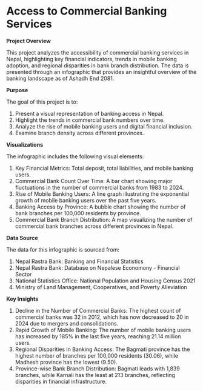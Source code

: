 # **Access to Commercial Banking Services**

**Project Overview**

This project analyzes the accessibility of commercial banking services in Nepal, highlighting key financial indicators, trends in mobile banking adoption, and regional disparities in bank branch distribution. The data is presented through an infographic that provides an insightful overview of the banking landscape as of Ashadh End 2081.

**Purpose**

The goal of this project is to:

1. Present a visual representation of banking access in Nepal.
2. Highlight the trends in commercial bank numbers over time.
3. Analyze the rise of mobile banking users and digital financial inclusion.
4. Examine branch density across different provinces.

**Visualizations**

The infographic includes the following visual elements:

1. Key Financial Metrics: Total deposit, total liabilities, and mobile banking users.
2. Commercial Bank Count Over Time: A bar chart showing major fluctuations in the number of commercial banks from 1983 to 2024.
3. Rise of Mobile Banking Users: A line graph illustrating the exponential growth of mobile banking users over the past five years.
4. Banking Access by Province: A bubble chart showing the number of bank branches per 100,000 residents by province.
5. Commercial Bank Branch Distribution: A map visualizing the number of commercial bank branches across different provinces in Nepal.

**Data Source**

The data for this infographic is sourced from:

1. Nepal Rastra Bank: Banking and Financial Statistics
2. Nepal Rastra Bank: Database on Nepalese Economony - Financial Sector
3. National Statistics Office: National Population and Housing Census 2021
4. Ministry of Land Management, Cooperatives, and Poverty Alleviation

**Key Insights**

1. Decline in the Number of Commercial Banks: The highest count of commercial banks was 32 in 2012, which has now decreased to 20 in 2024 due to mergers and consolidations.
2. Rapid Growth of Mobile Banking: The number of mobile banking users has increased by 185% in the last five years, reaching 21.14 million users.
3. Regional Disparities in Banking Access: The Bagmati province has the highest number of branches per 100,000 residents (30.06), while Madhesh province has the lowest (9.50).
4. Province-wise Bank Branch Distribution: Bagmati leads with 1,839 branches, while Karnali has the least at 213 branches, reflecting disparities in financial infrastructure.
